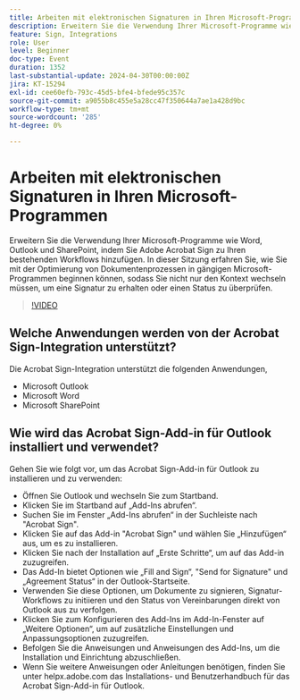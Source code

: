 ```yaml
---
title: Arbeiten mit elektronischen Signaturen in Ihren Microsoft-Programmen
description: Erweitern Sie die Verwendung Ihrer Microsoft-Programme wie Word, Outlook und SharePoint, indem Sie Adobe Acrobat Sign zu Ihren bestehenden Workflows hinzufügen.
feature: Sign, Integrations
role: User
level: Beginner
doc-type: Event
duration: 1352
last-substantial-update: 2024-04-30T00:00:00Z
jira: KT-15294
exl-id: cee60efb-793c-45d5-bfe4-bfede95c357c
source-git-commit: a9055b8c455e5a28cc47f350644a7ae1a428d9bc
workflow-type: tm+mt
source-wordcount: '285'
ht-degree: 0%

---
```


# Arbeiten mit elektronischen Signaturen in Ihren Microsoft-Programmen

Erweitern Sie die Verwendung Ihrer Microsoft-Programme wie Word, Outlook und SharePoint, indem Sie Adobe Acrobat Sign zu Ihren bestehenden Workflows hinzufügen. In dieser Sitzung erfahren Sie, wie Sie mit der Optimierung von Dokumentenprozessen in gängigen Microsoft-Programmen beginnen können, sodass Sie nicht nur den Kontext wechseln müssen, um eine Signatur zu erhalten oder einen Status zu überprüfen.

>[!VIDEO](https://video.tv.adobe.com/v/3428185/?learn=on)

## Welche Anwendungen werden von der Acrobat Sign-Integration unterstützt?

Die Acrobat Sign-Integration unterstützt die folgenden Anwendungen,

* Microsoft Outlook
* Microsoft Word
* Microsoft SharePoint

## Wie wird das Acrobat Sign-Add-in für Outlook installiert und verwendet?

Gehen Sie wie folgt vor, um das Acrobat Sign-Add-in für Outlook zu installieren und zu verwenden:

* Öffnen Sie Outlook und wechseln Sie zum Startband.
* Klicken Sie im Startband auf „Add-Ins abrufen“.
* Suchen Sie im Fenster „Add-Ins abrufen“ in der Suchleiste nach &quot;Acrobat Sign&quot;.
* Klicken Sie auf das Add-in &quot;Acrobat Sign&quot; und wählen Sie „Hinzufügen“ aus, um es zu installieren.
* Klicken Sie nach der Installation auf „Erste Schritte“, um auf das Add-in zuzugreifen.
* Das Add-In bietet Optionen wie „Fill and Sign“, &quot;Send for Signature&quot; und „Agreement Status“ in der Outlook-Startseite.
* Verwenden Sie diese Optionen, um Dokumente zu signieren, Signatur-Workflows zu initiieren und den Status von Vereinbarungen direkt von Outlook aus zu verfolgen.
* Klicken Sie zum Konfigurieren des Add-Ins im Add-In-Fenster auf „Weitere Optionen“, um auf zusätzliche Einstellungen und Anpassungsoptionen zuzugreifen.
* Befolgen Sie die Anweisungen und Anweisungen des Add-Ins, um die Installation und Einrichtung abzuschließen.
* Wenn Sie weitere Anweisungen oder Anleitungen benötigen, finden Sie unter helpx.adobe.com das Installations- und Benutzerhandbuch für das Acrobat Sign-Add-in für Outlook.
